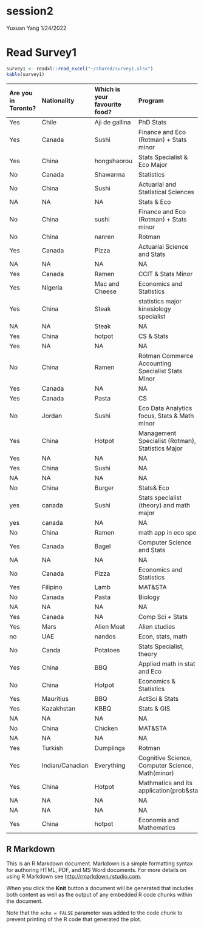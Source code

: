 session2
================
Yuxuan Yang
1/24/2022

# Read Survey1

``` r
survey1 <- readxl::read_excel("~/shared/survey1.xlsx")
kable(survey1)
```

| Are you in Toronto? | Nationality     | Which is your favourite food? | Program                                           |
|:--------------------|:----------------|:------------------------------|:--------------------------------------------------|
| Yes                 | Chile           | Aji de gallina                | PhD Stats                                         |
| Yes                 | Canada          | Sushi                         | Finance and Eco (Rotman) + Stats minor            |
| Yes                 | China           | hongshaorou                   | Stats Specialist & Eco Major                      |
| No                  | Canada          | Shawarma                      | Statistics                                        |
| No                  | China           | Sushi                         | Actuarial and Statistical Sciences                |
| NA                  | NA              | NA                            | Stats & Eco                                       |
| No                  | China           | sushi                         | Finance and Eco (Rotman) + Stats minor            |
| No                  | China           | nanren                        | Rotman                                            |
| Yes                 | Canada          | Pizza                         | Actuarial Science and Stats                       |
| NA                  | NA              | NA                            | NA                                                |
| Yes                 | Canada          | Ramen                         | CCIT & Stats Minor                                |
| Yes                 | Nigeria         | Mac and Cheese                | Economics and Statistics                          |
| Yes                 | China           | Steak                         | statistics major kinesiology specialist           |
| NA                  | NA              | Steak                         | NA                                                |
| Yes                 | China           | hotpot                        | CS & Stats                                        |
| Yes                 | NA              | NA                            | NA                                                |
| No                  | China           | Ramen                         | Rotman Commerce Accounting Specialist Stats Minor |
| Yes                 | Canada          | NA                            | NA                                                |
| Yes                 | Canada          | Pasta                         | CS                                                |
| No                  | Jordan          | Sushi                         | Eco Data Analytics focus, Stats & Math minor      |
| Yes                 | China           | Hotpot                        | Management Specialist (Rotman), Statistics Major  |
| Yes                 | NA              | NA                            | NA                                                |
| Yes                 | China           | Sushi                         | NA                                                |
| NA                  | NA              | NA                            | NA                                                |
| No                  | China           | Burger                        | Stats& Eco                                        |
| yes                 | canada          | Sushi                         | Stats specialist (theory) and math major          |
| yes                 | canada          | NA                            | NA                                                |
| No                  | China           | Ramen                         | math app in eco spe                               |
| Yes                 | Canada          | Bagel                         | Computer Science and Stats                        |
| NA                  | NA              | NA                            | NA                                                |
| No                  | Canada          | Pizza                         | Economics and Statistics                          |
| Yes                 | Filipino        | Lamb                          | MAT&STA                                           |
| No                  | Canada          | Pasta                         | Biology                                           |
| NA                  | NA              | NA                            | NA                                                |
| Yes                 | Canada          | NA                            | Comp Sci + Stats                                  |
| Yes                 | Mars            | Alien Meat                    | Alien studies                                     |
| no                  | UAE             | nandos                        | Econ, stats, math                                 |
| No                  | Canda           | Potatoes                      | Stats Specialist, theory                          |
| Yes                 | China           | BBQ                           | Applied math in stat and Eco                      |
| No                  | China           | Hotpot                        | Economics & Statistics                            |
| Yes                 | Mauritius       | BBQ                           | ActSci & Stats                                    |
| Yes                 | Kazakhstan      | KBBQ                          | Stats & GIS                                       |
| NA                  | NA              | NA                            | NA                                                |
| No                  | China           | Chicken                       | MAT&STA                                           |
| NA                  | NA              | NA                            | NA                                                |
| Yes                 | Turkish         | Dumplings                     | Rotman                                            |
| Yes                 | Indian/Canadian | Everything                    | Cognitive Science, Computer Science, Math(minor)  |
| Yes                 | China           | Hotpot                        | Mathmatics and its application(prob&sta           |
| NA                  | NA              | NA                            | NA                                                |
| NA                  | NA              | NA                            | NA                                                |
| Yes                 | China           | hotpot                        | Economis and Mathematics                          |

## R Markdown

This is an R Markdown document. Markdown is a simple formatting syntax
for authoring HTML, PDF, and MS Word documents. For more details on
using R Markdown see <http://rmarkdown.rstudio.com>.

When you click the **Knit** button a document will be generated that
includes both content as well as the output of any embedded R code
chunks within the document.

Note that the `echo = FALSE` parameter was added to the code chunk to
prevent printing of the R code that generated the plot.
